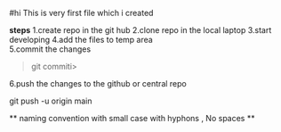 #hi This is very first file which i created

**steps**
1.create repo in the git hub
2.clone repo in the local laptop
3.start developing
4.add the files to temp area   
<git add file name>
5.commit the changes
>git commiti>

6.push the changes to the github or central repo

git push -u origin main

** naming convention with small case with hyphons , No spaces **
